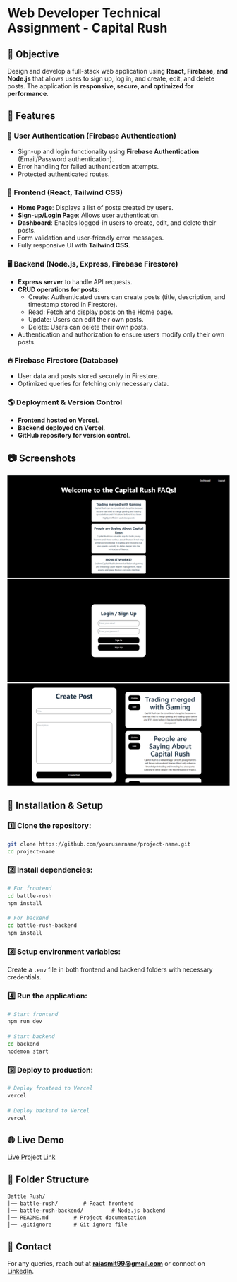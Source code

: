 # Web Developer Technical Assignment - Capital Rush

## 🚀 Objective
Design and develop a full-stack web application using **React, Firebase, and Node.js** that allows users to sign up, log in, and create, edit, and delete posts. The application is **responsive, secure, and optimized for performance**.

## 📌 Features
### 🔐 User Authentication (Firebase Authentication)
- Sign-up and login functionality using **Firebase Authentication** (Email/Password authentication).
- Error handling for failed authentication attempts.
- Protected authenticated routes.

### 🎨 Frontend (React, Tailwind CSS)
- **Home Page**: Displays a list of posts created by users.
- **Sign-up/Login Page**: Allows user authentication.
- **Dashboard**: Enables logged-in users to create, edit, and delete their posts.
- Form validation and user-friendly error messages.
- Fully responsive UI with **Tailwind CSS**.

### 🖥 Backend (Node.js, Express, Firebase Firestore)
- **Express server** to handle API requests.
- **CRUD operations for posts**:
  - Create: Authenticated users can create posts (title, description, and timestamp stored in Firestore).
  - Read: Fetch and display posts on the Home page.
  - Update: Users can edit their own posts.
  - Delete: Users can delete their own posts.
- Authentication and authorization to ensure users modify only their own posts.

### 🔥 Firebase Firestore (Database)
- User data and posts stored securely in Firestore.
- Optimized queries for fetching only necessary data.

### 🌎 Deployment & Version Control
- **Frontend hosted on Vercel**.
- **Backend deployed on Vercel**.
- **GitHub repository for version control**.

## 📷 Screenshots
![Home Page Screenshot](./1.png)
![Login / SignUp Screenshot](./2.png)
![Dashboard Screenshot](./3.png)


## 🔧 Installation & Setup
### 1️⃣ Clone the repository:
```sh
git clone https://github.com/yourusername/project-name.git
cd project-name
```

### 2️⃣ Install dependencies:
```sh
# For frontend
cd battle-rush
npm install

# For backend
cd battle-rush-backend
npm install
```

### 3️⃣ Setup environment variables:
Create a `.env` file in both frontend and backend folders with necessary credentials.

### 4️⃣ Run the application:
```sh
# Start frontend
npm run dev

# Start backend
cd backend
nodemon start
```

### 5️⃣ Deploy to production:
```sh
# Deploy frontend to Vercel
vercel

# Deploy backend to Vercel
vercel
```

## 🌐 Live Demo
[Live Project Link](https://battle-rush.vercel.app/)

## 📂 Folder Structure
```
Battle Rush/
│── battle-rush/        # React frontend
│── battle-rush-backend/         # Node.js backend
│── README.md        # Project documentation
│── .gitignore       # Git ignore file
```



## 📩 Contact
For any queries, reach out at **raiasmit99@gmail.com** or connect on [LinkedIn](https://www.linkedin.com/in/asmit-rai-b4a614224/).
